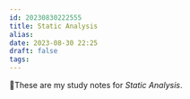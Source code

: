 ```yaml
---
id: 20230830222555
title: Static Analysis
alias: 
date: 2023-08-30 22:25
draft: false
tags: 
---
```


📒These are my study notes for *Static Analysis*.